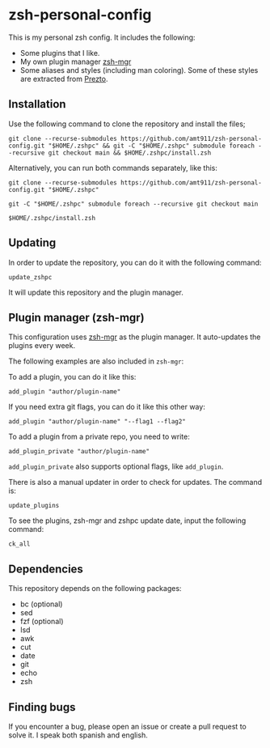 # zsh-personal-config

This is my personal zsh config. It includes the following:

- Some plugins that I like.
- My own plugin manager [zsh-mgr](https://github.com/amt911/zsh-mgr)
- Some aliases and styles (including man coloring). Some of these styles are extracted from [Prezto](https://github.com/sorin-ionescu/prezto).

## Installation

Use the following command to clone the repository and install the files;

```console
git clone --recurse-submodules https://github.com/amt911/zsh-personal-config.git "$HOME/.zshpc" && git -C "$HOME/.zshpc" submodule foreach --recursive git checkout main && $HOME/.zshpc/install.zsh
```

Alternatively, you can run both commands separately, like this:

```console
git clone --recurse-submodules https://github.com/amt911/zsh-personal-config.git "$HOME/.zshpc"
```

```console
git -C "$HOME/.zshpc" submodule foreach --recursive git checkout main
```

```console
$HOME/.zshpc/install.zsh
```

## Updating

In order to update the repository, you can do it with the following command:

```console
update_zshpc
```

It will update this repository and the plugin manager.

## Plugin manager (zsh-mgr)

This configuration uses [zsh-mgr](https://github.com/amt911/zsh-mgr) as the plugin manager. It auto-updates the plugins every week.

The following examples are also included in ```zsh-mgr```:

To add a plugin, you can do it like this:

```
add_plugin "author/plugin-name"
```

If you need extra git flags, you can do it like this other way:

```
add_plugin "author/plugin-name" "--flag1 --flag2"
```

To add a plugin from a private repo, you need to write:

```
add_plugin_private "author/plugin-name"
```

```add_plugin_private``` also supports optional flags, like ```add_plugin```.

There is also a manual updater in order to check for updates. The command is:

```console
update_plugins
```

To see the plugins, zsh-mgr and zshpc update date, input the following command:

```console
ck_all
```

## Dependencies

This repository depends on the following packages:

- bc (optional)
- sed
- fzf (optional)
- lsd
- awk
- cut
- date
- git
- echo
- zsh

## Finding bugs

If you encounter a bug, please open an issue or create a pull request to solve it. I speak both spanish and english.
